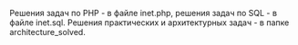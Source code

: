 Решения задач по PHP - в файле inet.php, решения задач по SQL - в файле inet.sql.
Решения практических и архитектурных задач - в папке architecture_solved.

